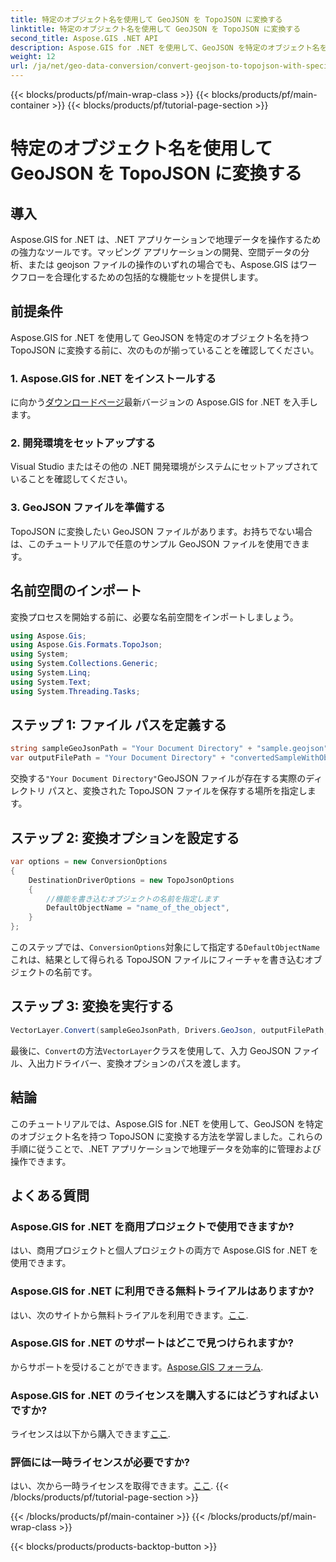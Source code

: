 ```yaml
---
title: 特定のオブジェクト名を使用して GeoJSON を TopoJSON に変換する
linktitle: 特定のオブジェクト名を使用して GeoJSON を TopoJSON に変換する
second_title: Aspose.GIS .NET API
description: Aspose.GIS for .NET を使用して、GeoJSON を特定のオブジェクト名を持つ TopoJSON に変換する方法を学びます。このチュートリアルでは、地理データを効率的に操作するためのステップバイステップのガイドを提供します。
weight: 12
url: /ja/net/geo-data-conversion/convert-geojson-to-topojson-with-specific-object-name/
---
```


{{< blocks/products/pf/main-wrap-class >}}
{{< blocks/products/pf/main-container >}}
{{< blocks/products/pf/tutorial-page-section >}}

# 特定のオブジェクト名を使用して GeoJSON を TopoJSON に変換する

## 導入
Aspose.GIS for .NET は、.NET アプリケーションで地理データを操作するための強力なツールです。マッピング アプリケーションの開発、空間データの分析、または geojson ファイルの操作のいずれの場合でも、Aspose.GIS はワークフローを合理化するための包括的な機能セットを提供します。
## 前提条件
Aspose.GIS for .NET を使用して GeoJSON を特定のオブジェクト名を持つ TopoJSON に変換する前に、次のものが揃っていることを確認してください。
### 1. Aspose.GIS for .NET をインストールする
に向かう[ダウンロードページ](https://releases.aspose.com/gis/net/)最新バージョンの Aspose.GIS for .NET を入手します。
### 2. 開発環境をセットアップする
Visual Studio またはその他の .NET 開発環境がシステムにセットアップされていることを確認してください。
### 3. GeoJSON ファイルを準備する
TopoJSON に変換したい GeoJSON ファイルがあります。お持ちでない場合は、このチュートリアルで任意のサンプル GeoJSON ファイルを使用できます。

## 名前空間のインポート
変換プロセスを開始する前に、必要な名前空間をインポートしましょう。
```csharp
using Aspose.Gis;
using Aspose.Gis.Formats.TopoJson;
using System;
using System.Collections.Generic;
using System.Linq;
using System.Text;
using System.Threading.Tasks;
```

## ステップ 1: ファイル パスを定義する
```csharp
string sampleGeoJsonPath = "Your Document Directory" + "sample.geojson";
var outputFilePath = "Your Document Directory" + "convertedSampleWithObjectName_out.topojson";
```
交換する`"Your Document Directory"`GeoJSON ファイルが存在する実際のディレクトリ パスと、変換された TopoJSON ファイルを保存する場所を指定します。
## ステップ 2: 変換オプションを設定する
```csharp
var options = new ConversionOptions
{
    DestinationDriverOptions = new TopoJsonOptions
    {
        //機能を書き込むオブジェクトの名前を指定します
        DefaultObjectName = "name_of_the_object",
    }
};
```
このステップでは、`ConversionOptions`対象にして指定する`DefaultObjectName`これは、結果として得られる TopoJSON ファイルにフィーチャを書き込むオブジェクトの名前です。
## ステップ 3: 変換を実行する
```csharp
VectorLayer.Convert(sampleGeoJsonPath, Drivers.GeoJson, outputFilePath, Drivers.TopoJson, options);
```
最後に、`Convert`の方法`VectorLayer`クラスを使用して、入力 GeoJSON ファイル、入出力ドライバー、変換オプションのパスを渡します。

## 結論
このチュートリアルでは、Aspose.GIS for .NET を使用して、GeoJSON を特定のオブジェクト名を持つ TopoJSON に変換する方法を学習しました。これらの手順に従うことで、.NET アプリケーションで地理データを効率的に管理および操作できます。
## よくある質問
### Aspose.GIS for .NET を商用プロジェクトで使用できますか?
はい、商用プロジェクトと個人プロジェクトの両方で Aspose.GIS for .NET を使用できます。
### Aspose.GIS for .NET に利用できる無料トライアルはありますか?
はい、次のサイトから無料トライアルを利用できます。[ここ](https://releases.aspose.com/).
### Aspose.GIS for .NET のサポートはどこで見つけられますか?
からサポートを受けることができます。[Aspose.GIS フォーラム](https://forum.aspose.com/c/gis/33).
### Aspose.GIS for .NET のライセンスを購入するにはどうすればよいですか?
ライセンスは以下から購入できます[ここ](https://purchase.aspose.com/buy).
### 評価には一時ライセンスが必要ですか?
はい、次から一時ライセンスを取得できます。[ここ](https://purchase.aspose.com/temporary-license/).
{{< /blocks/products/pf/tutorial-page-section >}}

{{< /blocks/products/pf/main-container >}}
{{< /blocks/products/pf/main-wrap-class >}}

{{< blocks/products/products-backtop-button >}}
